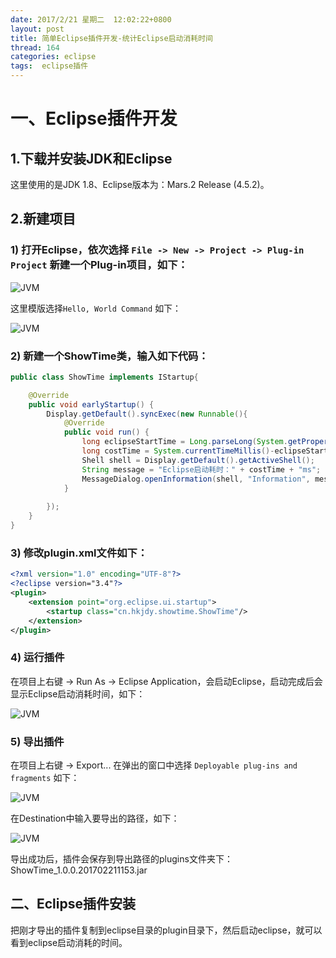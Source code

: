 ```yaml
---
date: 2017/2/21 星期二  12:02:22+0800
layout: post
title: 简单Eclipse插件开发-统计Eclipse启动消耗时间
thread: 164
categories: eclipse
tags:  eclipse插件
---
```


# 一、Eclipse插件开发

## 1.下载并安装JDK和Eclipse

这里使用的是JDK 1.8、Eclipse版本为：Mars.2 Release (4.5.2)。

## 2.新建项目

### 1) 打开Eclipse，依次选择 `File -> New -> Project -> Plug-in Project` 新建一个Plug-in项目，如下：

![JVM](/assets/eclipse-plug-in/01.png)

这里模版选择`Hello, World Command` 如下：

![JVM](/assets/eclipse-plug-in/02.png)

### 2) 新建一个ShowTime类，输入如下代码：

```java
public class ShowTime implements IStartup{

	@Override
	public void earlyStartup() {
		Display.getDefault().syncExec(new Runnable(){
			@Override
			public void run() {		
				long eclipseStartTime = Long.parseLong(System.getProperty("eclipse.startTime"));
				long costTime = System.currentTimeMillis()-eclipseStartTime;
				Shell shell = Display.getDefault().getActiveShell();
				String message = "Eclipse启动耗时：" + costTime + "ms";
				MessageDialog.openInformation(shell, "Information", message);
			}
			
		});
	}
}

```

### 3) 修改plugin.xml文件如下：

```xml
<?xml version="1.0" encoding="UTF-8"?>
<?eclipse version="3.4"?>
<plugin>
	<extension point="org.eclipse.ui.startup">
		<startup class="cn.hkjdy.showtime.ShowTime"/>
	</extension>
</plugin>
```

### 4) 运行插件

在项目上右键 -> Run As -> Eclipse Application，会启动Eclipse，启动完成后会显示Eclipse启动消耗时间，如下：

![JVM](/assets/eclipse-plug-in/03.png)

### 5) 导出插件

在项目上右键 -> Export... 在弹出的窗口中选择 `Deployable plug-ins and fragments` 如下：

![JVM](/assets/eclipse-plug-in/04.png)

在Destination中输入要导出的路径，如下：

![JVM](/assets/eclipse-plug-in/05.png)

导出成功后，插件会保存到导出路径的plugins文件夹下：ShowTime_1.0.0.201702211153.jar

## 二、Eclipse插件安装

把刚才导出的插件复制到eclipse目录的plugin目录下，然后启动eclipse，就可以看到eclipse启动消耗的时间。